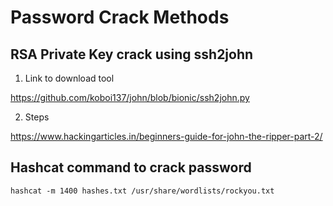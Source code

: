 # Password Crack Methods

## RSA Private Key crack using ssh2john

1. Link to download tool

https://github.com/koboi137/john/blob/bionic/ssh2john.py

2. Steps

https://www.hackingarticles.in/beginners-guide-for-john-the-ripper-part-2/

## Hashcat command to crack password

```
hashcat -m 1400 hashes.txt /usr/share/wordlists/rockyou.txt
```
